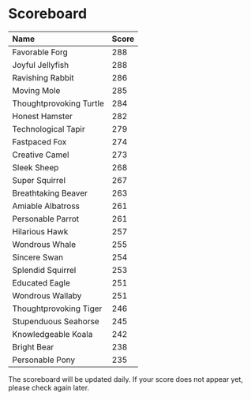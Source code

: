 # Scoreboard

|Name                   | Score |
|:----------------------|:------|
|Favorable Forg         |288    |
|Joyful Jellyfish       |288    |
|Ravishing Rabbit       |286    |
|Moving Mole            |285    |
|Thoughtprovoking Turtle|284    |
|Honest Hamster         |282    |
|Technological Tapir    |279    |
|Fastpaced Fox          |274    |
|Creative Camel         |273    |
|Sleek Sheep            |268    |
|Super Squirrel         |267    |
|Breathtaking Beaver    |263    |
|Amiable Albatross      |261    |
|Personable Parrot      |261    |
|Hilarious Hawk         |257    |
|Wondrous Whale         |255    |
|Sincere Swan           |254    |
|Splendid Squirrel      |253    |
|Educated Eagle         |251    |
|Wondrous Wallaby       |251    |
|Thoughtprovoking Tiger |246    |
|Stupenduous Seahorse   |245    |
|Knowledgeable Koala    |242    |
|Bright Bear            |238    |
|Personable Pony        |235    |




The scoreboard will be updated daily. If your score does not appear yet, please check again later.
